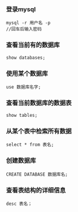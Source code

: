 ### 登录mysql
```shell
mysql -r 用户名 -p
//回车后输入密码
```

### 查看当前有的数据库
```SHELL
show databases;
```

### 使用某个数据库
```shell
use 数据库名字;
```

### 查看当前数据库的数据表
```shell
show tables;
```

### 从某个表中检索所有数据
```shell
select * from 表名;
```


### 创建数据库
```shell
CREATE DATABASE 数据库名;
```

### 查看表结构的详细信息
```shell
desc 表名；
```
